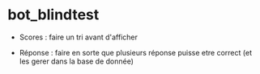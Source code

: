 # bot_blindtest


- Scores :
	faire un tri avant d'afficher

- Réponse :
	faire en sorte que plusieurs réponse puisse etre correct (et les gerer dans la base de donnée)
